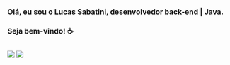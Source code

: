 ### Olá, eu sou o Lucas Sabatini, desenvolvedor back-end | Java.
### Seja bem-vindo! ☕
##
<div>
<a href="https://www.linkedin.com/in/lucas-frsabatini" target="_blank"><img src="https://img.shields.io/badge/-LinkedIn-%230077B5?style=for-the-badge&logo=linkedin&logoColor=white" target="_blank"></a>
<a href="mailto:lucas.frsabatini@gmail.com" target="_blank"><img src="https://img.shields.io/badge/Gmail-D14836?style=for-the-badge&logo=gmail&logoColor=white" target="_blank"></a>
</div>
